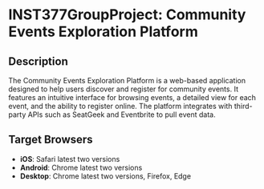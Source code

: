# INST377GroupProject: Community Events Exploration Platform

## Description
The Community Events Exploration Platform is a web-based application designed to help users discover and register for community events. It features an intuitive interface for browsing events, a detailed view for each event, and the ability to register online. The platform integrates with third-party APIs such as SeatGeek and Eventbrite to pull event data.

## Target Browsers
- **iOS**: Safari latest two versions
- **Android**: Chrome latest two versions
- **Desktop**: Chrome latest two versions, Firefox, Edge


